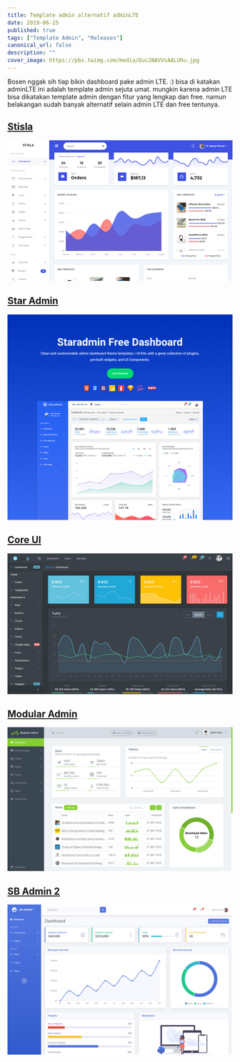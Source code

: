 ```yaml
---
title: Template admin alternatif adminLTE
date: 2019-06-25
published: true
tags: ["Template Admin", "Releases"]
canonical_url: false
description: ""
cover_image: https://pbs.twimg.com/media/Duc2NAVVsAALUhu.jpg
---
```


Bosen nggak sih tiap bikin dashboard pake admin LTE. :) bisa di katakan adminLTE ini adalah template admin sejuta umat. mungkin karena admin LTE bisa dikatakan template admin dengan fitur yang lengkap dan free. namun belakangan sudah banyak alternatif selain admin LTE dan free tentunya.

## [Stisla](https://getstisla.com/)

[![stisla](./images/stisla.png)](https://getstisla.com)

## [Star Admin](https://github.com/BootstrapDash/StarAdmin-Free-Bootstrap-Admin-Template)

[![](./images/staradmin.jpg)](https://github.com/BootstrapDash/StarAdmin-Free-Bootstrap-Admin-Template)

## [Core UI](https://coreui.io/)

![core UI](./images/coreui.jpg)

## [Modular Admin](https://github.com/modularcode/modular-admin-html)

![Modular Admin](./images/modularadmin.png)

## [SB Admin 2](https://startbootstrap.com/themes/sb-admin-2/)

![ sb admin 2](./images/sbadmin2.png)
